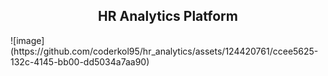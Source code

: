 <h2 align="center">HR Analytics Platform</h2>
![image](https://github.com/coderkol95/hr_analytics/assets/124420761/ccee5625-132c-4145-bb00-dd5034a7aa90)
